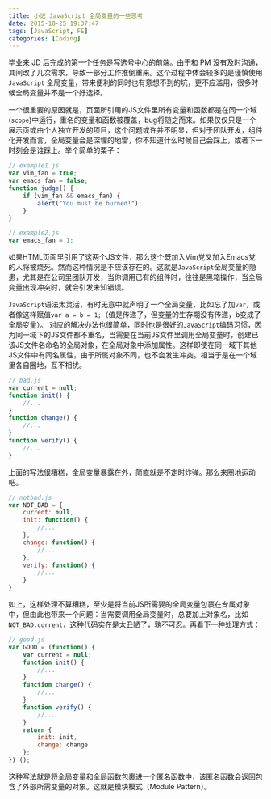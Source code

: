 ```yaml
---
title: 小记 JavaScript 全局变量的一些思考
date: 2015-10-25 19:37:47
tags: [JavaScript, FE]
categories: [Coding]
---
```

毕业来 JD 后完成的第一个任务是写选号中心的前端。由于和 PM 没有及时沟通，其间改了几次需求，导致一部分工作推倒重来。这个过程中体会较多的是谨慎使用 `JavaScript` 全局变量，带来便利的同时也有意想不到的坑，更不应滥用，很多时候全局变量并不是一个好选择。

<!-- more -->

一个很重要的原因就是，页面所引用的JS文件里所有变量和函数都是在同一个域(`scope`)中运行，重名的变量和函数被覆盖，bug将随之而来。如果仅仅只是一个展示页或由个人独立开发的项目，这个问题或许并不明显，但对于团队开发，组件化开发而言，全局变量会是深埋的地雷，你不知道什么时候自己会踩上，或者下一时刻会是谁踩上。举个简单的栗子：
```javascript
// example1.js
var vim_fan = true;
var emacs_fan = false;
function judge() {
    if (vim_fan && emacs_fan) {
        alert("You must be burned!");
    }
}
```
```javascript
// example2.js
var emacs_fan = 1;
```
如果HTML页面里引用了这两个JS文件，那么这个既加入Vim党又加入Emacs党的人将被烧死。然而这种情况是不应该存在的。这就是`JavaScript`全局变量的隐患，尤其是在公司里团队开发，当你调用已有的组件时，往往是黑箱操作，当全局变量出现冲突时，就会引发未知错误。

`JavaScript`语法太灵活，有时无意中就声明了一个全局变量，比如忘了加`var`，或者像这样赋值`var a = b = 1;`（值是传递了，但变量的生存期没有传递，b变成了全局变量）。
对应的解决办法也很简单，同时也是很好的`JavaScript`编码习惯，因为同一域下的JS文件都不重名，当需要在当前JS文件里调用全局变量时，创建已该JS文件名命名的全局对象，在全局对象中添加属性。这样即使在同一域下其他JS文件中有同名属性，由于所属对象不同，也不会发生冲突。相当于是在一个域里各自圈地，互不相扰。
```javascript
// bad.js
var current = null;
function init() {
    //...
}
function change() {
    //...
}
function verify() {
    //...
}
```
上面的写法很糟糕，全局变量暴露在外，简直就是不定时炸弹。那么来圈地运动吧。
```javascript
// notbad.js
var NOT_BAD = {
    current: null,
    init: function() {
        //...
    },
    change: function() {
        //...
    },
    verify: function() {
        //...
    }
}
```
如上，这样处理不算糟糕，至少是将当前JS所需要的全局变量包裹在专属对象中，但由此也带来一个问题：当需要调用全局变量时，总要加上对象名，比如`NOT_BAD.current`，这种代码实在是太丑陋了，孰不可忍。再看下一种处理方式：
```javascript
// good.js
var GOOD = (function() {
    var current = null;
    function init() {
        //...
    }
    function change() {
        //...
    }
    function verify() {
        //...
    }
    return {
        init: init,
        change: change
    };
}) ();
```
这种写法就是将全局变量和全局函数包裹进一个匿名函数中，该匿名函数会返回包含了外部所需变量的对象。这就是模块模式（Module Pattern）。

